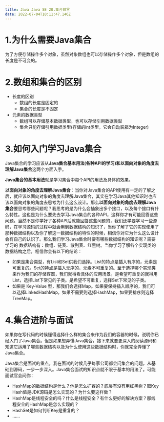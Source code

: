 ```yaml
---
title: Java Java SE 20.集合前言
date: 2022-07-04T10:11:47.146Z
---
```

# 1.为什么需要Java集合

为了方便存储操作多个对象，虽然对象数组也可以存储操作多个对象，但是数组的长度是不可变的。

# 2.数组和集合的区别

* 长度的区别
  * 数组的长度是固定的
  * 集合的长度是不固定
* 元素的数据类型
  * 数组可以存储基本数据类型，也可以存储引用数据类型
  * 集合只能存储引用数据类型(存储的int类型，它会自动装箱为Integer)

# 3.如何入门学习Java集合

Java集合的学习应该从**Java集合基本用法(各种API的学习)**和**以面向对象的角度去理解Java集合**这两个方面入手。

**Java集合的基本用法**就是学习集合中每个API的用法及具体的效果。

**以面向对象的角度去理解Java集合**：当你对Java集合的API使用有一定的了解之后，就应该以面向对象的角度去理解Java集合，其实在学习Java其他知识时也应该以面向对象的角度去思考为什么这么设计。那么**以面向对象的角度去理解Java集合**要思考哪些问题呢？我思考的是为什么会抽象出多个接口，以及每个接口有什么特性。这也是为什么要先去学习Java集合的各种API，这样你才有可能回答这些问题。当然不是你学好了各种API后就能回答这些问题的，我们还学要学习一些源码，在学习源码的过程中就会用到数据结构的知识了，当你了解了它的实现使用了那种数据结构以及你了解这一数据结构的特性的时候，相信你对它为什么这么设计会有自己的认识了。那么我们学习Java集合时要有哪些数据结构的知识呢？需要学习的 数据结构有：数组、链表、散列表、红黑树。当你学习了解各个实现类的数据结构之后，相信你会有以下的结论：

* 如果是集合类型，有List和Set供我们选择。List的特点是插⼊有序的，元素是可重复的。Set的特点是插⼊⽆序的，元素不可重复的。⾄于选择哪个实现类来作为我们的存储容器，我们就得看具体的应⽤场景。是希望可重复的就得⽤List，选择List下常⻅的⼦类。是希望不可重复，选择Set下常⻅的⼦类。
* 如果是 Key-Value 型，那我们会选择Map。如果要保持插⼊顺序的，我们可以选择LinkedHashMap，如果不需要则选择HashMap，如果要排序则选择TreeMap。

# 4.集合进阶与面试

如果你在写代码的时候懂得选择什么样的集合来作为我们的容器的时候，说明你已经入门了Java集合。但是如果想弄懂Java集合，接下来就要更深入的阅读源码和知道它运用了哪些数据结构以及为什么使用这些数据结构时，你就完全弄懂了Java集合。

Java集合是⾯试的重点，我在⾯试的时候⼏乎每家公司都会问集合的问题，从基础到源码，⼀步⼀步深⼊。Java集合⾯试的知识点就不限于基本的⽤法了。可能⾯试官会问你：

* HashMap的数据结构是什么？他是怎么扩容的？底层有没有⽤红⿊树？取Key Hash值是JDK源码是怎么实现的？为什么要这样做？
* HashMap是线程安全的吗？什么是线程安全？有什么更好的解决⽅案？那线程安全的HashMap是怎么实现的？
* HashSet是如何判断Key是重复的？
* ......
